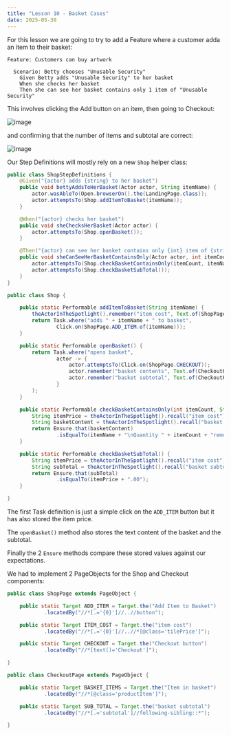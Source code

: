 ```yaml
---
title: "Lesson 10 - Basket Cases"
date: 2025-05-30
---
```

For this lesson we are going to try to add a Feature where a customer adda an item to their basket:
```gherkin
Feature: Customers can buy artwork

  Scenario: Betty chooses "Unusable Security"
    Given Betty adds "Unusable Security" to her basket
    When she checks her basket
    Then she can see her basket contains only 1 item of "Unusable Security"
```
This involves clicking the Add button on an item, then going to Checkout:

![image](https://github.com/user-attachments/assets/abd69574-a687-4fc2-a5ec-f8099ca10b73)

and confirming that the number of items and subtotal are correct:

![image](https://github.com/user-attachments/assets/caa8fa0d-ec67-4b60-8cf2-b96c51ff3e23)

Our Step Definitions will mostly rely on a new `Shop` helper class:
```java
public class ShopStepDefinitions {
    @Given("{actor} adds {string} to her basket")
    public void bettyAddsToHerBasket(Actor actor, String itemName) {
        actor.wasAbleTo(Open.browserOn().the(LandingPage.class));
        actor.attemptsTo(Shop.addItemToBasket(itemName));
    }

    @When("{actor} checks her basket")
    public void sheChecksHerBasket(Actor actor) {
        actor.attemptsTo(Shop.openBasket());
    }

    @Then("{actor} can see her basket contains only {int} item of {string}")
    public void sheCanSeeHerBasketContainsOnly(Actor actor, int itemCount, String itemName) {
        actor.attemptsTo(Shop.checkBasketContainsOnly(itemCount, itemName));
        actor.attemptsTo(Shop.checkBasketSubTotal());
    }
}
```

```java
public class Shop {

    public static Performable addItemToBasket(String itemName) {
        theActorInTheSpotlight().remember("item cost", Text.of(ShopPage.ITEM_COST.of(itemName)));
        return Task.where("adds " + itemName + " to basket",
                Click.on(ShopPage.ADD_ITEM.of(itemName)));
    }

    public static Performable openBasket() {
        return Task.where("opens basket",
                actor -> {
                    actor.attemptsTo(Click.on(ShopPage.CHECKOUT));
                    actor.remember("basket contents", Text.of(CheckoutPage.BASKET_ITEMS));
                    actor.remember("basket subtotal", Text.of(CheckoutPage.SUB_TOTAL));
                }
        );
    }

    public static Performable checkBasketContainsOnly(int itemCount, String itemName) {
        String itemPrice = theActorInTheSpotlight().recall("item cost").toString().replaceAll("^.", "");
        String basketContent = theActorInTheSpotlight().recall("basket contents");
        return Ensure.that(basketContent)
                .isEqualTo(itemName + "\nQuantity " + itemCount + "remove\n" + itemPrice);
    }

    public static Performable checkBasketSubTotal() {
        String itemPrice = theActorInTheSpotlight().recall("item cost").toString();
        String subTotal = theActorInTheSpotlight().recall("basket subtotal");
        return Ensure.that(subTotal)
                .isEqualTo(itemPrice + ".00");
    }

}
```
The first Task definition is just a simple click on the `ADD_ITEM` button but it has also stored the item price.

The `openBasket()` method also stores the text content of the basket and the subtotal.

Finally the 2 `Ensure` methods compare these stored values against our expectations.

We had to implement 2 PageObjects for the Shop and Checkout components:
```java
public class ShopPage extends PageObject {

    public static Target ADD_ITEM = Target.the("Add Item to Basket")
            .locatedBy("//*[.='{0}']//..//button");

    public static Target ITEM_COST = Target.the("item cost")
            .locatedBy("//*[.='{0}']//..//*[@class='tilePrice']");

    public static Target CHECKOUT = Target.the("Checkout button")
            .locatedBy("//*[text()='Checkout']");

}

public class CheckoutPage extends PageObject {

    public static Target BASKET_ITEMS = Target.the("Item in basket")
            .locatedBy("//*[@class='productItem']");

    public static Target SUB_TOTAL = Target.the("basket subtotal")
            .locatedBy("//*[.='subtotal']//following-sibling::*");

}
```

